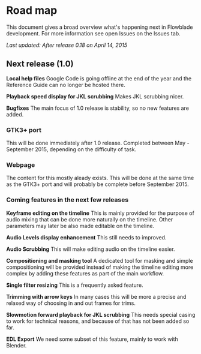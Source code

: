 # Road map
This document gives a broad overview what's happening next in Flowblade development. For more information see open Issues on the Issues tab.

*Last updated: After release 0.18 on April 14, 2015*

## Next release (1.0)

**Local help files** Google Code is going offline at the end of the year and the Reference Guide can no longer be hosted there.

**Playback speed display for JKL scrubbing** Makes JKL scrubbing nicer.

**Bugfixes** The main focus of 1.0 release is stability, so no new features are added.

### GTK3+ port
This will be done immediately after 1.0 release. Completed between May - September 2015, depending on the difficulty of task.

### Webpage
The content for this mostly aleady exists. This will be done at the same time as the GTK3+ port and will probably be complete before September 2015.

### Coming features in the next few releases

**Keyframe editing on the timeline** This is mainly provided for the purpose of audio mixing that can be done more naturally on the timeline. Other parameters may later be also made editable on the timeline.

**Audio Levels display enhancement** This still needs to improved.

**Audio Scrubbing** This will make editing audio on the timeline easier.

**Compositioning and masking tool** A dedicated tool for masking and simple compositioning will be provided instead of making the timeline editing more complex by adding these features as part of the main workflow.

**Single filter resizing** This is a frequently asked feature.

**Trimming with arrow keys** In many cases this will be more a precise and relaxed way of choosing in and out frames for trims.

**Slowmotion forward playback for JKL scrubbing** This needs special casing to work for technical reasons, and because of that has not been added so far.

**EDL Export** We need some subset of this feature, mainly to work with Blender.

